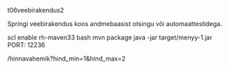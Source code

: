 t06veebirakendus2

Springi veebirakendus koos andmebaasist otsingu või automaattestidega.

scl enable rh-maven33 bash
mvn package
java -jar target/menyy-1.jar
PORT: 12236

/hinnavahemik?hind_min=1&hind_max=2
